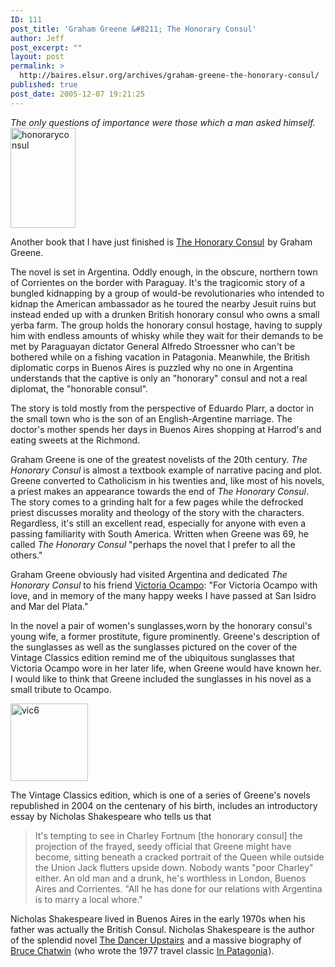 ```yaml
---
ID: 111
post_title: 'Graham Greene &#8211; The Honorary Consul'
author: Jeff
post_excerpt: ""
layout: post
permalink: >
  http://baires.elsur.org/archives/graham-greene-the-honorary-consul/
published: true
post_date: 2005-12-07 19:21:25
---
```


<em>The only questions of importance were those which a man asked himself.</em>
<img src="http://baires.elsur.org/wp-content/uploads/2005/12/honoraryconsul.jpg" alt="honoraryconsul" width="104" height="160" class="alignnone size-full wp-image-1711" />


Another book that I have just finished is <a href="http://www.amazon.com/exec/obidos/redirect?link_code=as2&path=ASIN/0099478382&tag=elsur-20&camp=1789&creative=9325">The Honorary Consul</a><img src="http://www.assoc-amazon.com/e/ir?t=elsur-20&l=as2&o=1&a=0099478382" width="1" height="1" border="0" alt="" style="border:none !important; margin:0px !important;" /> by Graham Greene. 

The novel is set in Argentina. Oddly enough, in the obscure, northern town of Corrientes on the border with Paraguay. It's the tragicomic story of a bungled kidnapping by a group of would-be revolutionaries who intended to kidnap the American ambassador as he toured the nearby Jesuit ruins but instead ended up with a drunken British honorary consul who owns a small yerba farm. The group holds the honorary consul hostage, having to supply him with endless amounts of whisky while they wait for their demands to be met by Paraguayan dictator General Alfredo Stroessner who can't be bothered while on a fishing vacation in Patagonia. Meanwhile, the British diplomatic corps in Buenos Aires is puzzled why no one in Argentina understands that the captive is only an "honorary" consul and not a real diplomat, the "honorable consul". 

The story is told mostly from the perspective of Eduardo Plarr, a doctor in the small town who is the son of an English-Argentine marriage. The doctor's mother spends her days in Buenos Aires shopping at Harrod's and eating sweets at the Richmond. 

Graham Greene is one of the greatest novelists of the 20th century.  <em>The Honorary Consul</em> is almost a textbook example of narrative pacing and plot. Greene converted to Catholicism in his twenties and, like most of his novels, a priest makes an appearance towards the end of <em>The Honorary Consul</em>. The story comes to a grinding halt for a few pages while the defrocked priest discusses morality and theology  of the story with the characters. Regardless, it's still an excellent read, especially for anyone with even a passing familiarity with South America.  Written when Greene was 69, he  called <em>The Honorary Consul</em> "perhaps the novel that I prefer to all the others."

Graham Greene obviously had visited Argentina and dedicated <em>The Honorary Consul</em> to his friend  <a href="http://www.villaocampo.org/">Victoria Ocampo</a>: "For Victoria Ocampo with love, and in memory of the many happy weeks I have passed at San Isidro and Mar del Plata."


In the novel a pair of  women's sunglasses,worn by the honorary consul's young wife, a former prostitute,  figure prominently. Greene's description of the sunglasses as well as the sunglasses pictured on the cover of the Vintage Classics edition remind me of the ubiquitous sunglasses that Victoria Ocampo wore in her later life, when Greene would have known her. I would like to think that Greene included the sunglasses in his novel as a small tribute to Ocampo. 

<img src="http://baires.elsur.org/wp-content/uploads/2005/12/vic6.gif" alt="vic6" width="124" height="124" class="alignnone size-full wp-image-1712" />

The Vintage Classics edition, which is one of a series of Greene's novels republished in 2004 on the centenary of his birth, includes an introductory essay by Nicholas Shakespeare who tells us that 

<blockquote>
It's tempting to see in Charley Fortnum [the  honorary consul] the projection of the frayed, seedy official that Greene might have become, sitting beneath a cracked portrait of the Queen while outside the Union Jack flutters upside down. Nobody wants "poor Charley" either. An old man and a drunk, he's worthless in London, Buenos Aires and Corrientes. "All he has done for our relations with Argentina is to marry a local whore."
</blockquote>

Nicholas Shakespeare lived in Buenos Aires in the early 1970s when his father was actually the British Consul. Nicholas Shakespeare is the author of the splendid novel <a href="http://www.amazon.com/exec/obidos/redirect?link_code=as2&path=ASIN/0385721072&tag=elsur-20&camp=1789&creative=9325">The Dancer Upstairs</a><img src="http://www.assoc-amazon.com/e/ir?t=elsur-20&l=as2&o=1&a=0385721072" width="1" height="1" border="0" alt="" style="border:none !important; margin:0px !important;" /> and a massive biography of <a href="http://www.amazon.com/exec/obidos/redirect?link_code=as2&path=ASIN/0385498306&tag=elsur-20&camp=1789&creative=9325">Bruce Chatwin</a><img src="http://www.assoc-amazon.com/e/ir?t=elsur-20&l=as2&o=1&a=0385498306" width="1" height="1" border="0" alt="" style="border:none !important; margin:0px !important;" /> (who wrote the 1977 travel classic <a href="http://www.amazon.com/exec/obidos/redirect?link_code=as2&path=ASIN/0142437190&tag=elsur-20&camp=1789&creative=9325">In Patagonia</a><img src="http://www.assoc-amazon.com/e/ir?t=elsur-20&l=as2&o=1&a=0142437190" width="1" height="1" border="0" alt="" style="border:none !important; margin:0px !important;" />).